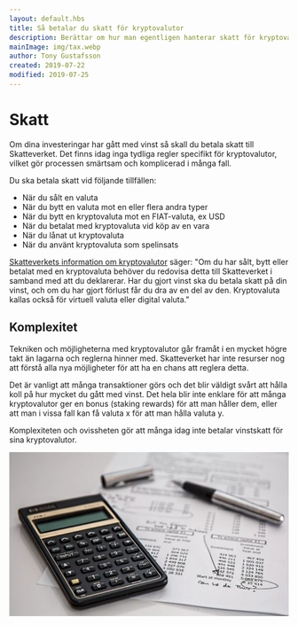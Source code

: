 ```yaml
---
layout: default.hbs
title: Så betalar du skatt för kryptovalutor
description: Berättar om hur man egentligen hanterar skatt för kryptovalutor. Förpliktelser och möjligheter.
mainImage: img/tax.webp
author: Tony Gustafsson
created: 2019-07-22
modified: 2019-07-25
---
```


# Skatt

Om dina investeringar har gått med vinst så skall du betala skatt till Skatteverket. Det finns idag inga tydliga regler specifikt för kryptovalutor, vilket gör processen smärtsam och komplicerad i många fall.

Du ska betala skatt vid följande tillfällen:

-   När du sålt en valuta
-   När du bytt en valuta mot en eller flera andra typer
-   När du bytt en kryptovaluta mot en FIAT-valuta, ex USD
-   När du betalat med kryptovaluta vid köp av en vara
-   När du lånat ut kryptovaluta
-   När du använt kryptovaluta som spelinsats

[Skatteverkets information om kryptovalutor](https://www.skatteverket.se/privat/skatter/vardepapper/andratillgangar/kryptovalutor.4.15532c7b1442f256bae11b60.html) säger: "Om du har sålt, bytt eller betalat med en kryptovaluta behöver du redovisa detta till Skatteverket i samband med att du deklarerar. Har du gjort vinst ska du betala skatt på din vinst, och om du har gjort förlust får du dra av en del av den. Kryptovaluta kallas också för virtuell valuta eller digital valuta."

## Komplexitet

Tekniken och möjligheterna med kryptovalutor går framåt i en mycket högre takt än lagarna och reglerna hinner med. Skatteverket har inte resurser nog att förstå alla nya möjligheter för att ha en chans att reglera detta.

Det är vanligt att många transaktioner görs och det blir väldigt svårt att hålla koll på hur mycket du gått med vinst. Det hela blir inte enklare för att många kryptovalutor ger en bonus (staking rewards) för att man håller dem, eller att man i vissa fall kan få valuta x för att man hålla valuta y.

Komplexiteten och ovissheten gör att många idag inte betalar vinstskatt för sina kryptovalutor.

![Skatt](img/tax.webp 'Skatt')
